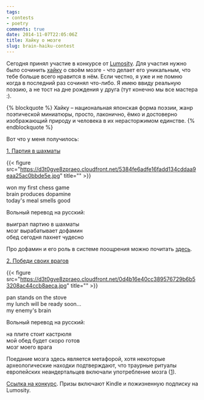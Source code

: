 ```yaml
---
tags:
- contests
- poetry
comments: true
date: 2014-11-07T22:05:06Z
title: Хайку о мозге
slug: brain-haiku-contest
---
```


Сегодня принял участие в конкурсе от [Lumosity](http://www.lumosity.com/). Для
участия нужно было сочинить [хайку][haiku] о своём мозге - что делает его
уникальным, что тебе больше всего нравится в нём. Если честно, я уже и не помню
когда в последний раз сочинял что-либо. Я имею ввиду реальную поэзию, а не тост
на дне рождения у друга (тут конечно мы все мастера :).

<!--more-->

{% blockquote %}
Хайку – национальная японская форма поэзии, жанр поэтической миниатюры, просто, лаконично, ёмко и достоверно изображающий природу и человека в их нерасторжимом единстве.
{% endblockquote %}

Вот что у меня получилось:

[1. Партия в шахматы](http://lumosityhaikucontest.com.strutta.com/entry/8015050)

{{< figure src="https://d3t0gve8zpraeo.cloudfront.net/5384fe6adfe16fadd134cddaa9eaa25ac0bbde5e.jpg" title="" >}}

won my first chess game  <br />
brain produces dopamine  <br />
today's meal smells good

Вольный перевод на русский:

выиграл партию в шахматы  <br />
мозг вырабатывает дофамин  <br />
обед сегодня пахнет чудесно

Про дофамин и его роль в системе поощрения можно почитать [здесь][dopamine].

[2. Победи своих врагов](http://lumosityhaikucontest.com.strutta.com/entry/8015123)

{{< figure src="https://d3t0gve8zpraeo.cloudfront.net/0d4b16e40cc389576729b6b53208ac44ccb8aeca.jpg" title="" >}}

pan stands on the stove  <br />
my lunch will be ready soon...  <br />
my enemy's brain

Вольный перевод на русский:

на плите стоит кастрюля  <br />
мой обед будет скоро готов  <br />
мозг моего врага

Поедание мозга здесь является метафорой, хотя некоторые археологические находки
подтверждают, что траурные ритуалы европейских неандертальцев включали
употребление мозга ([1][brain]).

[Ссылка на конкурс](http://lumosityhaikucontest.com.strutta.com/). Призы включают Kindle и пожизненную подписку на Lumosity.

[haiku]: https://ru.wikipedia.org/wiki/%D0%A5%D0%B0%D0%B9%D0%BA%D1%83
[dopamine]: https://ru.wikipedia.org/wiki/%D0%94%D0%BE%D1%84%D0%B0%D0%BC%D0%B8%D0%BD
[brain]:http://www.barnesandnoble.com/w/the-aztec-treasure-house-evan-s-connell/1110887560?displayonly=chp&ean=9781582432533
